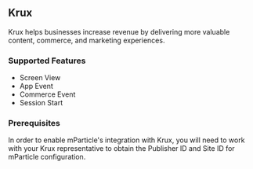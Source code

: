 
## Krux

Krux helps businesses increase revenue by delivering more valuable content, commerce, and marketing experiences.

### Supported Features

* Screen View
* App Event
* Commerce Event
* Session Start

### Prerequisites

In order to enable mParticle's integration with Krux, you will need to work with your Krux representative to obtain the Publisher ID and Site ID for mParticle configuration.
